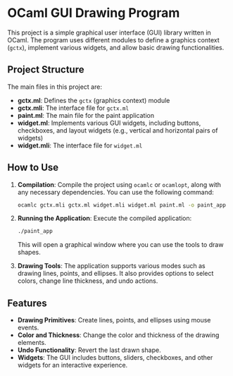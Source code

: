 # OCaml GUI Drawing Program

This project is a simple graphical user interface (GUI) library written in OCaml. The program uses different modules to define a graphics context (`gctx`), implement various widgets, and allow basic drawing functionalities.

## Project Structure

The main files in this project are:

- **gctx.ml**: Defines the `gctx` (graphics context) module
- **gctx.mli**: The interface file for `gctx.ml`
- **paint.ml**: The main file for the paint application
- **widget.ml**: Implements various GUI widgets, including buttons, checkboxes, and layout widgets (e.g., vertical and horizontal pairs of widgets)
- **widget.mli**: The interface file for `widget.ml`

## How to Use

1. **Compilation**: Compile the project using `ocamlc` or `ocamlopt`, along with any necessary dependencies. You can use the following command:
   ```bash
   ocamlc gctx.mli gctx.ml widget.mli widget.ml paint.ml -o paint_app
   ```
2. **Running the Application**: Execute the compiled application:
   ```bash
   ./paint_app
   ```
   This will open a graphical window where you can use the tools to draw shapes.

3. **Drawing Tools**: The application supports various modes such as drawing lines, points, and ellipses. It also provides options to select colors, change line thickness, and undo actions.

## Features

- **Drawing Primitives**: Create lines, points, and ellipses using mouse events.
- **Color and Thickness**: Change the color and thickness of the drawing elements.
- **Undo Functionality**: Revert the last drawn shape.
- **Widgets**: The GUI includes buttons, sliders, checkboxes, and other widgets for an interactive experience.

